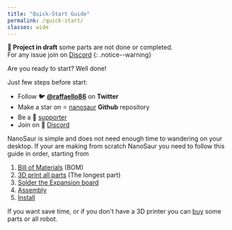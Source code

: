 ```yaml
---
title: "Quick-Start Guide"
permalink: /quick-start/
classes: wide
---
```


**:construction: Project in draft** some parts are not done or completed.<br/>For any issue join on [Discord](https://discord.gg/NSrC52P5mw)
{: .notice--warning}

Are you ready to start? Well done!

Just few steps before start:
* Follow :bird: [**@raffaello86**](https://twitter.com/raffaello86) on **Twitter**
* Make a star on :star: [nanosaur](https://github.com/rnanosaur/nanosaur) **Github** repository
* Be a :sparkling_heart: [supporter](https://github.com/sponsors/rbonghi)
* Join on :robot: [Discord](https://discord.gg/NSrC52P5mw)

NanoSaur is simple and does not need enough time to wandering on your desktop.
If your are making from scratch NanoSaur you need to follow this guide in order, starting from
1. [Bill of Materials](/bill-of-materials) (BOM)
2. [3D print all parts](/3d-print) (The longest part)
3. [Solder the Expansion board](/expansion-board)
4. [Assembly](/assembly)
5. [Install](/install)

If you want save time, or if you don't have a 3D printer you can [buy](/buy) some parts or all robot.
